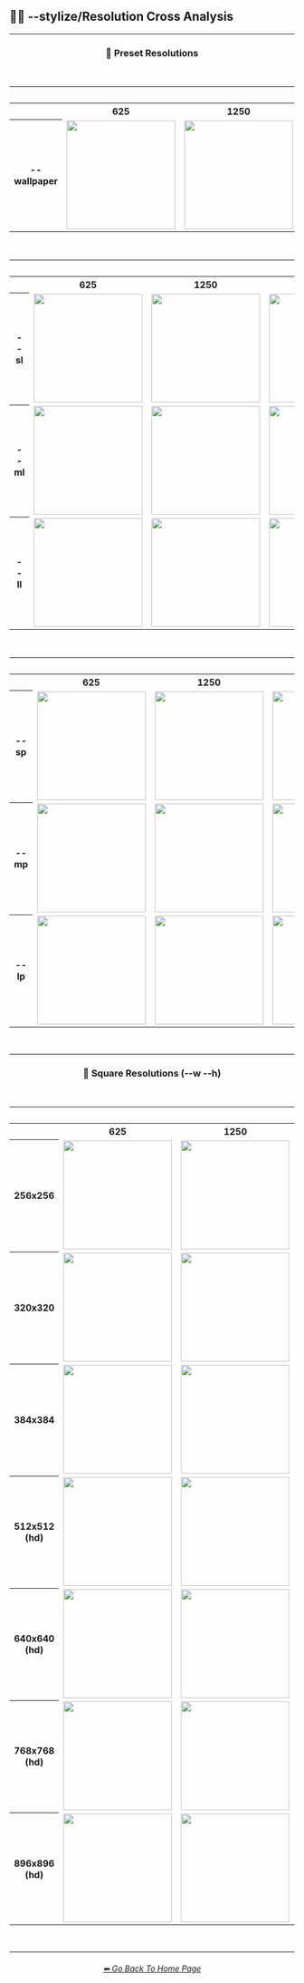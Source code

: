 <h2>🎇📏 --stylize/Resolution Cross Analysis</h2>

<hr><!--------------->


<div align="center">
<h3>📏 Preset Resolutions</h3>
<br>

<table>
    <tr align=center valign=middle>
        <th></th>
        <th colspan=8>Stylize</th>
    </tr>
    <tr align=center valign=middle>
        <th></th>
        <th>625</th>
        <th>1250</th>
        <th>2500</th>
        <th>5000</th>
        <th>10000</th>
        <th>20000</th>
        <th>40000</th>
        <th>60000</th>
    </tr>
    <tr align=center valign=middle>
        <th width=120>--wallpaper</th>
        <td><img src="https://github.com/willwulfken/MidJourney-Styles-and-Keywords-Reference/blob/main/Images/MJ_V3/Summary_Images/Stylize_Resolution_Cross_Analysis/--wallpaper/sphere_wallpaper_stylize_625.png?raw=true" width="192" /></td>
        <td><img src="https://github.com/willwulfken/MidJourney-Styles-and-Keywords-Reference/blob/main/Images/MJ_V3/Summary_Images/Stylize_Resolution_Cross_Analysis/--wallpaper/sphere_wallpaper_stylize_1250.png?raw=true" width="192" /></td>
        <td><img src="https://github.com/willwulfken/MidJourney-Styles-and-Keywords-Reference/blob/main/Images/MJ_V3/Summary_Images/Stylize_Resolution_Cross_Analysis/--wallpaper/sphere_wallpaper_stylize_2500.png?raw=true" width="192" /></td>
        <td><img src="https://github.com/willwulfken/MidJourney-Styles-and-Keywords-Reference/blob/main/Images/MJ_V3/Summary_Images/Stylize_Resolution_Cross_Analysis/--wallpaper/sphere_wallpaper_stylize_5000.png?raw=true" width="192" /></td>
        <td><img src="https://github.com/willwulfken/MidJourney-Styles-and-Keywords-Reference/blob/main/Images/MJ_V3/Summary_Images/Stylize_Resolution_Cross_Analysis/--wallpaper/sphere_wallpaper_stylize_10000.png?raw=true" width="192" /></td>
        <td><img src="https://github.com/willwulfken/MidJourney-Styles-and-Keywords-Reference/blob/main/Images/MJ_V3/Summary_Images/Stylize_Resolution_Cross_Analysis/--wallpaper/sphere_wallpaper_stylize_20000.png?raw=true" width="192" /></td>
        <td><img src="https://github.com/willwulfken/MidJourney-Styles-and-Keywords-Reference/blob/main/Images/MJ_V3/Summary_Images/Stylize_Resolution_Cross_Analysis/--wallpaper/sphere_wallpaper_stylize_40000.png?raw=true" width="192" /></td>
        <td><img src="https://github.com/willwulfken/MidJourney-Styles-and-Keywords-Reference/blob/main/Images/MJ_V3/Summary_Images/Stylize_Resolution_Cross_Analysis/--wallpaper/sphere_wallpaper_stylize_60000.png?raw=true" width="192" /></td>
    </tr>
</table>

<br>

<table>
    <tr align=center valign=middle>
        <th></th>
        <th colspan=8>Stylize</th>
    </tr>
    <tr align=center valign=middle>
        <th></th>
        <th>625</th>
        <th>1250</th>
        <th>2500</th>
        <th>5000</th>
        <th>10000</th>
        <th>20000</th>
        <th>40000</th>
        <th>60000</th>
    </tr>
    <tr align=center valign=middle>
        <th width=70>--sl</th>
        <td><img src="https://github.com/willwulfken/MidJourney-Styles-and-Keywords-Reference/blob/main/Images/MJ_V3/Summary_Images/Stylize_Resolution_Cross_Analysis/--sl/sphere_sl_stylize_625.png?raw=true" width="192" /></td>
        <td><img src="https://github.com/willwulfken/MidJourney-Styles-and-Keywords-Reference/blob/main/Images/MJ_V3/Summary_Images/Stylize_Resolution_Cross_Analysis/--sl/sphere_sl_stylize_1250.png?raw=true" width="192" /></td>
        <td><img src="https://github.com/willwulfken/MidJourney-Styles-and-Keywords-Reference/blob/main/Images/MJ_V3/Summary_Images/Stylize_Resolution_Cross_Analysis/--sl/sphere_sl_stylize_2500.png?raw=true" width="192" /></td>
        <td><img src="https://github.com/willwulfken/MidJourney-Styles-and-Keywords-Reference/blob/main/Images/MJ_V3/Summary_Images/Stylize_Resolution_Cross_Analysis/--sl/sphere_sl_stylize_5000.png?raw=true" width="192" /></td>
        <td><img src="https://github.com/willwulfken/MidJourney-Styles-and-Keywords-Reference/blob/main/Images/MJ_V3/Summary_Images/Stylize_Resolution_Cross_Analysis/--sl/sphere_sl_stylize_10000.png?raw=true" width="192" /></td>
        <td><img src="https://github.com/willwulfken/MidJourney-Styles-and-Keywords-Reference/blob/main/Images/MJ_V3/Summary_Images/Stylize_Resolution_Cross_Analysis/--sl/sphere_sl_stylize_20000.png?raw=true" width="192" /></td>
        <td><img src="https://github.com/willwulfken/MidJourney-Styles-and-Keywords-Reference/blob/main/Images/MJ_V3/Summary_Images/Stylize_Resolution_Cross_Analysis/--sl/sphere_sl_stylize_40000.png?raw=true" width="192" /></td>
        <td><img src="https://github.com/willwulfken/MidJourney-Styles-and-Keywords-Reference/blob/main/Images/MJ_V3/Summary_Images/Stylize_Resolution_Cross_Analysis/--sl/sphere_sl_stylize_60000.png?raw=true" width="192" /></td>
    </tr>
    <tr align=center valign=middle>
        <th>--ml</th>
        <td><img src="https://github.com/willwulfken/MidJourney-Styles-and-Keywords-Reference/blob/main/Images/MJ_V3/Summary_Images/Stylize_Resolution_Cross_Analysis/--ml/sphere_ml_stylize_625.png?raw=true" width="192" /></td>
        <td><img src="https://github.com/willwulfken/MidJourney-Styles-and-Keywords-Reference/blob/main/Images/MJ_V3/Summary_Images/Stylize_Resolution_Cross_Analysis/--ml/sphere_ml_stylize_1250.png?raw=true" width="192" /></td>
        <td><img src="https://github.com/willwulfken/MidJourney-Styles-and-Keywords-Reference/blob/main/Images/MJ_V3/Summary_Images/Stylize_Resolution_Cross_Analysis/--ml/sphere_ml_stylize_2500.png?raw=true" width="192" /></td>
        <td><img src="https://github.com/willwulfken/MidJourney-Styles-and-Keywords-Reference/blob/main/Images/MJ_V3/Summary_Images/Stylize_Resolution_Cross_Analysis/--ml/sphere_ml_stylize_5000.png?raw=true" width="192" /></td>
        <td><img src="https://github.com/willwulfken/MidJourney-Styles-and-Keywords-Reference/blob/main/Images/MJ_V3/Summary_Images/Stylize_Resolution_Cross_Analysis/--ml/sphere_ml_stylize_10000.png?raw=true" width="192" /></td>
        <td><img src="https://github.com/willwulfken/MidJourney-Styles-and-Keywords-Reference/blob/main/Images/MJ_V3/Summary_Images/Stylize_Resolution_Cross_Analysis/--ml/sphere_ml_stylize_20000.png?raw=true" width="192" /></td>
        <td><img src="https://github.com/willwulfken/MidJourney-Styles-and-Keywords-Reference/blob/main/Images/MJ_V3/Summary_Images/Stylize_Resolution_Cross_Analysis/--ml/sphere_ml_stylize_40000.png?raw=true" width="192" /></td>
        <td><img src="https://github.com/willwulfken/MidJourney-Styles-and-Keywords-Reference/blob/main/Images/MJ_V3/Summary_Images/Stylize_Resolution_Cross_Analysis/--ml/sphere_ml_stylize_60000.png?raw=true" width="192" /></td>
    </tr>
    <tr align=center valign=middle>
        <th width=35>--ll</th>
        <td><img src="https://github.com/willwulfken/MidJourney-Styles-and-Keywords-Reference/blob/main/Images/MJ_V3/Summary_Images/Stylize_Resolution_Cross_Analysis/--ll/sphere_ll_stylize_625.png?raw=true" width="192" /></td>
        <td><img src="https://github.com/willwulfken/MidJourney-Styles-and-Keywords-Reference/blob/main/Images/MJ_V3/Summary_Images/Stylize_Resolution_Cross_Analysis/--ll/sphere_ll_stylize_1250.png?raw=true" width="192" /></td>
        <td><img src="https://github.com/willwulfken/MidJourney-Styles-and-Keywords-Reference/blob/main/Images/MJ_V3/Summary_Images/Stylize_Resolution_Cross_Analysis/--ll/sphere_ll_stylize_2500.png?raw=true" width="192" /></td>
        <td><img src="https://github.com/willwulfken/MidJourney-Styles-and-Keywords-Reference/blob/main/Images/MJ_V3/Summary_Images/Stylize_Resolution_Cross_Analysis/--ll/sphere_ll_stylize_5000.png?raw=true" width="192" /></td>
        <td><img src="https://github.com/willwulfken/MidJourney-Styles-and-Keywords-Reference/blob/main/Images/MJ_V3/Summary_Images/Stylize_Resolution_Cross_Analysis/--ll/sphere_ll_stylize_10000.png?raw=true" width="192" /></td>
        <td><img src="https://github.com/willwulfken/MidJourney-Styles-and-Keywords-Reference/blob/main/Images/MJ_V3/Summary_Images/Stylize_Resolution_Cross_Analysis/--ll/sphere_ll_stylize_20000.png?raw=true" width="192" /></td>
        <td><img src="https://github.com/willwulfken/MidJourney-Styles-and-Keywords-Reference/blob/main/Images/MJ_V3/Summary_Images/Stylize_Resolution_Cross_Analysis/--ll/sphere_ll_stylize_40000.png?raw=true" width="192" /></td>
        <td><img src="https://github.com/willwulfken/MidJourney-Styles-and-Keywords-Reference/blob/main/Images/MJ_V3/Summary_Images/Stylize_Resolution_Cross_Analysis/--ll/sphere_ll_stylize_60000.png?raw=true" width="192" /></td>
    </tr>
</table>

<br>

<table>
    <tr align=center valign=middle>
        <th></th>
        <th colspan=8>Stylize</th>
    </tr>
    <tr align=center valign=middle>
        <th></th>
        <th>625</th>
        <th>1250</th>
        <th>2500</th>
        <th>5000</th>
        <th>10000</th>
        <th>20000</th>
        <th>40000</th>
        <th>60000</th>
    </tr>
    <tr align=center valign=middle>
        <th width=70>--sp</th>
        <td><img src="https://github.com/willwulfken/MidJourney-Styles-and-Keywords-Reference/blob/main/Images/MJ_V3/Summary_Images/Stylize_Resolution_Cross_Analysis/--sp/sphere_sp_stylize_625.png?raw=true" width="192" /></td>
        <td><img src="https://github.com/willwulfken/MidJourney-Styles-and-Keywords-Reference/blob/main/Images/MJ_V3/Summary_Images/Stylize_Resolution_Cross_Analysis/--sp/sphere_sp_stylize_1250.png?raw=true" width="192" /></td>
        <td><img src="https://github.com/willwulfken/MidJourney-Styles-and-Keywords-Reference/blob/main/Images/MJ_V3/Summary_Images/Stylize_Resolution_Cross_Analysis/--sp/sphere_sp_stylize_2500.png?raw=true" width="192" /></td>
        <td><img src="https://github.com/willwulfken/MidJourney-Styles-and-Keywords-Reference/blob/main/Images/MJ_V3/Summary_Images/Stylize_Resolution_Cross_Analysis/--sp/sphere_sp_stylize_5000.png?raw=true" width="192" /></td>
        <td><img src="https://github.com/willwulfken/MidJourney-Styles-and-Keywords-Reference/blob/main/Images/MJ_V3/Summary_Images/Stylize_Resolution_Cross_Analysis/--sp/sphere_sp_stylize_10000.png?raw=true" width="192" /></td>
        <td><img src="https://github.com/willwulfken/MidJourney-Styles-and-Keywords-Reference/blob/main/Images/MJ_V3/Summary_Images/Stylize_Resolution_Cross_Analysis/--sp/sphere_sp_stylize_20000.png?raw=true" width="192" /></td>
        <td><img src="https://github.com/willwulfken/MidJourney-Styles-and-Keywords-Reference/blob/main/Images/MJ_V3/Summary_Images/Stylize_Resolution_Cross_Analysis/--sp/sphere_sp_stylize_40000.png?raw=true" width="192" /></td>
        <td><img src="https://github.com/willwulfken/MidJourney-Styles-and-Keywords-Reference/blob/main/Images/MJ_V3/Summary_Images/Stylize_Resolution_Cross_Analysis/--sp/sphere_sp_stylize_60000.png?raw=true" width="192" /></td>
    </tr>
    <tr align=center valign=middle>
        <th>--mp</th>
        <td><img src="https://github.com/willwulfken/MidJourney-Styles-and-Keywords-Reference/blob/main/Images/MJ_V3/Summary_Images/Stylize_Resolution_Cross_Analysis/--mp/sphere_mp_stylize_625.png?raw=true" width="192" /></td>
        <td><img src="https://github.com/willwulfken/MidJourney-Styles-and-Keywords-Reference/blob/main/Images/MJ_V3/Summary_Images/Stylize_Resolution_Cross_Analysis/--mp/sphere_mp_stylize_1250.png?raw=true" width="192" /></td>
        <td><img src="https://github.com/willwulfken/MidJourney-Styles-and-Keywords-Reference/blob/main/Images/MJ_V3/Summary_Images/Stylize_Resolution_Cross_Analysis/--mp/sphere_mp_stylize_2500.png?raw=true" width="192" /></td>
        <td><img src="https://github.com/willwulfken/MidJourney-Styles-and-Keywords-Reference/blob/main/Images/MJ_V3/Summary_Images/Stylize_Resolution_Cross_Analysis/--mp/sphere_mp_stylize_5000.png?raw=true" width="192" /></td>
        <td><img src="https://github.com/willwulfken/MidJourney-Styles-and-Keywords-Reference/blob/main/Images/MJ_V3/Summary_Images/Stylize_Resolution_Cross_Analysis/--mp/sphere_mp_stylize_10000.png?raw=true" width="192" /></td>
        <td><img src="https://github.com/willwulfken/MidJourney-Styles-and-Keywords-Reference/blob/main/Images/MJ_V3/Summary_Images/Stylize_Resolution_Cross_Analysis/--mp/sphere_mp_stylize_20000.png?raw=true" width="192" /></td>
        <td><img src="https://github.com/willwulfken/MidJourney-Styles-and-Keywords-Reference/blob/main/Images/MJ_V3/Summary_Images/Stylize_Resolution_Cross_Analysis/--mp/sphere_mp_stylize_40000.png?raw=true" width="192" /></td>
        <td><img src="https://github.com/willwulfken/MidJourney-Styles-and-Keywords-Reference/blob/main/Images/MJ_V3/Summary_Images/Stylize_Resolution_Cross_Analysis/--mp/sphere_mp_stylize_60000.png?raw=true" width="192" /></td>
    </tr>
    <tr align=center valign=middle>
        <th width=35>--lp</th>
        <td><img src="https://github.com/willwulfken/MidJourney-Styles-and-Keywords-Reference/blob/main/Images/MJ_V3/Summary_Images/Stylize_Resolution_Cross_Analysis/--lp/sphere_lp_stylize_625.png?raw=true" width="192" /></td>
        <td><img src="https://github.com/willwulfken/MidJourney-Styles-and-Keywords-Reference/blob/main/Images/MJ_V3/Summary_Images/Stylize_Resolution_Cross_Analysis/--lp/sphere_lp_stylize_1250.png?raw=true" width="192" /></td>
        <td><img src="https://github.com/willwulfken/MidJourney-Styles-and-Keywords-Reference/blob/main/Images/MJ_V3/Summary_Images/Stylize_Resolution_Cross_Analysis/--lp/sphere_lp_stylize_2500.png?raw=true" width="192" /></td>
        <td><img src="https://github.com/willwulfken/MidJourney-Styles-and-Keywords-Reference/blob/main/Images/MJ_V3/Summary_Images/Stylize_Resolution_Cross_Analysis/--lp/sphere_lp_stylize_5000.png?raw=true" width="192" /></td>
        <td><img src="https://github.com/willwulfken/MidJourney-Styles-and-Keywords-Reference/blob/main/Images/MJ_V3/Summary_Images/Stylize_Resolution_Cross_Analysis/--lp/sphere_lp_stylize_10000.png?raw=true" width="192" /></td>
        <td><img src="https://github.com/willwulfken/MidJourney-Styles-and-Keywords-Reference/blob/main/Images/MJ_V3/Summary_Images/Stylize_Resolution_Cross_Analysis/--lp/sphere_lp_stylize_20000.png?raw=true" width="192" /></td>
        <td><img src="https://github.com/willwulfken/MidJourney-Styles-and-Keywords-Reference/blob/main/Images/MJ_V3/Summary_Images/Stylize_Resolution_Cross_Analysis/--lp/sphere_lp_stylize_40000.png?raw=true" width="192" /></td>
        <td><img src="https://github.com/willwulfken/MidJourney-Styles-and-Keywords-Reference/blob/main/Images/MJ_V3/Summary_Images/Stylize_Resolution_Cross_Analysis/--lp/sphere_lp_stylize_60000.png?raw=true" width="192" /></td>
    </tr>
</table>

</div>

<br>

<hr><!--------------->

<div align="center">
<h3>📐 Square Resolutions (--w --h)</h3>
<br>

<table>
    <tr align=center valign=middle>
        <th></th>
        <th colspan=8>Stylize</th>
    </tr>
    <tr align=center valign=middle>
        <th></th>
        <th>625</th>
        <th>1250</th>
        <th>2500</th>
        <th>5000</th>
        <th>10000</th>
        <th>20000</th>
        <th>40000</th>
        <th>60000</th>
    </tr>
    <tr align=center valign=middle>
        <th width=80>256x256</th>
        <td><img src="https://github.com/willwulfken/MidJourney-Styles-and-Keywords-Reference/blob/main/Images/MJ_V3/Summary_Images/Stylize_Resolution_Cross_Analysis/--wh/256/sphere_wh_256_stylize_625.png?raw=true" width="192" /></td>
        <td><img src="https://github.com/willwulfken/MidJourney-Styles-and-Keywords-Reference/blob/main/Images/MJ_V3/Summary_Images/Stylize_Resolution_Cross_Analysis/--wh/256/sphere_wh_256_stylize_1250.png?raw=true" width="192" /></td>
        <td><img src="https://github.com/willwulfken/MidJourney-Styles-and-Keywords-Reference/blob/main/Images/MJ_V3/Summary_Images/Stylize_Resolution_Cross_Analysis/--wh/256/sphere_wh_256_stylize_2500.png?raw=true" width="192" /></td>
        <td><img src="https://github.com/willwulfken/MidJourney-Styles-and-Keywords-Reference/blob/main/Images/MJ_V3/Summary_Images/Stylize_Resolution_Cross_Analysis/--wh/256/sphere_wh_256_stylize_5000.png?raw=true" width="192" /></td>
        <td><img src="https://github.com/willwulfken/MidJourney-Styles-and-Keywords-Reference/blob/main/Images/MJ_V3/Summary_Images/Stylize_Resolution_Cross_Analysis/--wh/256/sphere_wh_256_stylize_10000.png?raw=true" width="192" /></td>
        <td><img src="https://github.com/willwulfken/MidJourney-Styles-and-Keywords-Reference/blob/main/Images/MJ_V3/Summary_Images/Stylize_Resolution_Cross_Analysis/--wh/256/sphere_wh_256_stylize_20000.png?raw=true" width="192" /></td>
        <td><img src="https://github.com/willwulfken/MidJourney-Styles-and-Keywords-Reference/blob/main/Images/MJ_V3/Summary_Images/Stylize_Resolution_Cross_Analysis/--wh/256/sphere_wh_256_stylize_40000.png?raw=true" width="192" /></td>
        <td><img src="https://github.com/willwulfken/MidJourney-Styles-and-Keywords-Reference/blob/main/Images/MJ_V3/Summary_Images/Stylize_Resolution_Cross_Analysis/--wh/256/sphere_wh_256_stylize_60000.png?raw=true" width="192" /></td>
    </tr>
    <tr align=center valign=middle>
        <th width=35>320x320</th>
        <td><img src="https://github.com/willwulfken/MidJourney-Styles-and-Keywords-Reference/blob/main/Images/MJ_V3/Summary_Images/Stylize_Resolution_Cross_Analysis/--wh/320/sphere_wh_320_stylize_625.png?raw=true" width="192" /></td>
        <td><img src="https://github.com/willwulfken/MidJourney-Styles-and-Keywords-Reference/blob/main/Images/MJ_V3/Summary_Images/Stylize_Resolution_Cross_Analysis/--wh/320/sphere_wh_320_stylize_1250.png?raw=true" width="192" /></td>
        <td><img src="https://github.com/willwulfken/MidJourney-Styles-and-Keywords-Reference/blob/main/Images/MJ_V3/Summary_Images/Stylize_Resolution_Cross_Analysis/--wh/320/sphere_wh_320_stylize_2500.png?raw=true" width="192" /></td>
        <td><img src="https://github.com/willwulfken/MidJourney-Styles-and-Keywords-Reference/blob/main/Images/MJ_V3/Summary_Images/Stylize_Resolution_Cross_Analysis/--wh/320/sphere_wh_320_stylize_5000.png?raw=true" width="192" /></td>
        <td><img src="https://github.com/willwulfken/MidJourney-Styles-and-Keywords-Reference/blob/main/Images/MJ_V3/Summary_Images/Stylize_Resolution_Cross_Analysis/--wh/320/sphere_wh_320_stylize_10000.png?raw=true" width="192" /></td>
        <td><img src="https://github.com/willwulfken/MidJourney-Styles-and-Keywords-Reference/blob/main/Images/MJ_V3/Summary_Images/Stylize_Resolution_Cross_Analysis/--wh/320/sphere_wh_320_stylize_20000.png?raw=true" width="192" /></td>
        <td><img src="https://github.com/willwulfken/MidJourney-Styles-and-Keywords-Reference/blob/main/Images/MJ_V3/Summary_Images/Stylize_Resolution_Cross_Analysis/--wh/320/sphere_wh_320_stylize_40000.png?raw=true" width="192" /></td>
        <td><img src="https://github.com/willwulfken/MidJourney-Styles-and-Keywords-Reference/blob/main/Images/MJ_V3/Summary_Images/Stylize_Resolution_Cross_Analysis/--wh/320/sphere_wh_320_stylize_60000.png?raw=true" width="192" /></td>
    </tr>
    <tr align=center valign=middle>
        <th>384x384</th>
        <td><img src="https://github.com/willwulfken/MidJourney-Styles-and-Keywords-Reference/blob/main/Images/MJ_V3/Summary_Images/Stylize_Resolution_Cross_Analysis/--wh/384/sphere_wh_384_stylize_625.png?raw=true" width="192" /></td>
        <td><img src="https://github.com/willwulfken/MidJourney-Styles-and-Keywords-Reference/blob/main/Images/MJ_V3/Summary_Images/Stylize_Resolution_Cross_Analysis/--wh/384/sphere_wh_384_stylize_1250.png?raw=true" width="192" /></td>
        <td><img src="https://github.com/willwulfken/MidJourney-Styles-and-Keywords-Reference/blob/main/Images/MJ_V3/Summary_Images/Stylize_Resolution_Cross_Analysis/--wh/384/sphere_wh_384_stylize_2500.png?raw=true" width="192" /></td>
        <td><img src="https://github.com/willwulfken/MidJourney-Styles-and-Keywords-Reference/blob/main/Images/MJ_V3/Summary_Images/Stylize_Resolution_Cross_Analysis/--wh/384/sphere_wh_384_stylize_5000.png?raw=true" width="192" /></td>
        <td><img src="https://github.com/willwulfken/MidJourney-Styles-and-Keywords-Reference/blob/main/Images/MJ_V3/Summary_Images/Stylize_Resolution_Cross_Analysis/--wh/384/sphere_wh_384_stylize_10000.png?raw=true" width="192" /></td>
        <td><img src="https://github.com/willwulfken/MidJourney-Styles-and-Keywords-Reference/blob/main/Images/MJ_V3/Summary_Images/Stylize_Resolution_Cross_Analysis/--wh/384/sphere_wh_384_stylize_20000.png?raw=true" width="192" /></td>
        <td><img src="https://github.com/willwulfken/MidJourney-Styles-and-Keywords-Reference/blob/main/Images/MJ_V3/Summary_Images/Stylize_Resolution_Cross_Analysis/--wh/384/sphere_wh_384_stylize_40000.png?raw=true" width="192" /></td>
        <td><img src="https://github.com/willwulfken/MidJourney-Styles-and-Keywords-Reference/blob/main/Images/MJ_V3/Summary_Images/Stylize_Resolution_Cross_Analysis/--wh/384/sphere_wh_384_stylize_60000.png?raw=true" width="192" /></td>
    </tr>
    <tr align=center valign=middle>
        <th>512x512 (hd)</th>
        <td><img src="https://github.com/willwulfken/MidJourney-Styles-and-Keywords-Reference/blob/main/Images/MJ_V3/Summary_Images/Stylize_Resolution_Cross_Analysis/--wh/512/sphere_wh_512_hd_stylize_625.png?raw=true" width="192" /></td>
        <td><img src="https://github.com/willwulfken/MidJourney-Styles-and-Keywords-Reference/blob/main/Images/MJ_V3/Summary_Images/Stylize_Resolution_Cross_Analysis/--wh/512/sphere_wh_512_hd_stylize_1250.png?raw=true" width="192" /></td>
        <td><img src="https://github.com/willwulfken/MidJourney-Styles-and-Keywords-Reference/blob/main/Images/MJ_V3/Summary_Images/Stylize_Resolution_Cross_Analysis/--wh/512/sphere_wh_512_hd_stylize_2500.png?raw=true" width="192" /></td>
        <td><img src="https://github.com/willwulfken/MidJourney-Styles-and-Keywords-Reference/blob/main/Images/MJ_V3/Summary_Images/Stylize_Resolution_Cross_Analysis/--wh/512/sphere_wh_512_hd_stylize_5000.png?raw=true" width="192" /></td>
        <td><img src="https://github.com/willwulfken/MidJourney-Styles-and-Keywords-Reference/blob/main/Images/MJ_V3/Summary_Images/Stylize_Resolution_Cross_Analysis/--wh/512/sphere_wh_512_hd_stylize_10000.png?raw=true" width="192" /></td>
        <td><img src="https://github.com/willwulfken/MidJourney-Styles-and-Keywords-Reference/blob/main/Images/MJ_V3/Summary_Images/Stylize_Resolution_Cross_Analysis/--wh/512/sphere_wh_512_hd_stylize_20000.png?raw=true" width="192" /></td>
        <td><img src="https://github.com/willwulfken/MidJourney-Styles-and-Keywords-Reference/blob/main/Images/MJ_V3/Summary_Images/Stylize_Resolution_Cross_Analysis/--wh/512/sphere_wh_512_hd_stylize_40000.png?raw=true" width="192" /></td>
        <td><img src="https://github.com/willwulfken/MidJourney-Styles-and-Keywords-Reference/blob/main/Images/MJ_V3/Summary_Images/Stylize_Resolution_Cross_Analysis/--wh/512/sphere_wh_512_hd_stylize_60000.png?raw=true" width="192" /></td>
    </tr>
    <tr align=center valign=middle>
        <th width=35>640x640 (hd)</th>
        <td><img src="https://github.com/willwulfken/MidJourney-Styles-and-Keywords-Reference/blob/main/Images/MJ_V3/Summary_Images/Stylize_Resolution_Cross_Analysis/--wh/640/sphere_wh_640_hd_stylize_625.png?raw=true" width="192" /></td>
        <td><img src="https://github.com/willwulfken/MidJourney-Styles-and-Keywords-Reference/blob/main/Images/MJ_V3/Summary_Images/Stylize_Resolution_Cross_Analysis/--wh/640/sphere_wh_640_hd_stylize_1250.png?raw=true" width="192" /></td>
        <td><img src="https://github.com/willwulfken/MidJourney-Styles-and-Keywords-Reference/blob/main/Images/MJ_V3/Summary_Images/Stylize_Resolution_Cross_Analysis/--wh/640/sphere_wh_640_hd_stylize_2500.png?raw=true" width="192" /></td>
        <td><img src="https://github.com/willwulfken/MidJourney-Styles-and-Keywords-Reference/blob/main/Images/MJ_V3/Summary_Images/Stylize_Resolution_Cross_Analysis/--wh/640/sphere_wh_640_hd_stylize_5000.png?raw=true" width="192" /></td>
        <td><img src="https://github.com/willwulfken/MidJourney-Styles-and-Keywords-Reference/blob/main/Images/MJ_V3/Summary_Images/Stylize_Resolution_Cross_Analysis/--wh/640/sphere_wh_640_hd_stylize_10000.png?raw=true" width="192" /></td>
        <td><img src="https://github.com/willwulfken/MidJourney-Styles-and-Keywords-Reference/blob/main/Images/MJ_V3/Summary_Images/Stylize_Resolution_Cross_Analysis/--wh/640/sphere_wh_640_hd_stylize_20000.png?raw=true" width="192" /></td>
        <td><img src="https://github.com/willwulfken/MidJourney-Styles-and-Keywords-Reference/blob/main/Images/MJ_V3/Summary_Images/Stylize_Resolution_Cross_Analysis/--wh/640/sphere_wh_640_hd_stylize_40000.png?raw=true" width="192" /></td>
        <td><img src="https://github.com/willwulfken/MidJourney-Styles-and-Keywords-Reference/blob/main/Images/MJ_V3/Summary_Images/Stylize_Resolution_Cross_Analysis/--wh/640/sphere_wh_640_hd_stylize_60000.png?raw=true" width="192" /></td>
    </tr>
    <tr align=center valign=middle>
        <th>768x768 (hd)</th>
        <td><img src="https://github.com/willwulfken/MidJourney-Styles-and-Keywords-Reference/blob/main/Images/MJ_V3/Summary_Images/Stylize_Resolution_Cross_Analysis/--wh/768/sphere_wh_768_hd_stylize_625.png?raw=true" width="192" /></td>
        <td><img src="https://github.com/willwulfken/MidJourney-Styles-and-Keywords-Reference/blob/main/Images/MJ_V3/Summary_Images/Stylize_Resolution_Cross_Analysis/--wh/768/sphere_wh_768_hd_stylize_1250.png?raw=true" width="192" /></td>
        <td><img src="https://github.com/willwulfken/MidJourney-Styles-and-Keywords-Reference/blob/main/Images/MJ_V3/Summary_Images/Stylize_Resolution_Cross_Analysis/--wh/768/sphere_wh_768_hd_stylize_2500.png?raw=true" width="192" /></td>
        <td><img src="https://github.com/willwulfken/MidJourney-Styles-and-Keywords-Reference/blob/main/Images/MJ_V3/Summary_Images/Stylize_Resolution_Cross_Analysis/--wh/768/sphere_wh_768_hd_stylize_5000.png?raw=true" width="192" /></td>
        <td><img src="https://github.com/willwulfken/MidJourney-Styles-and-Keywords-Reference/blob/main/Images/MJ_V3/Summary_Images/Stylize_Resolution_Cross_Analysis/--wh/768/sphere_wh_768_hd_stylize_10000.png?raw=true" width="192" /></td>
        <td><img src="https://github.com/willwulfken/MidJourney-Styles-and-Keywords-Reference/blob/main/Images/MJ_V3/Summary_Images/Stylize_Resolution_Cross_Analysis/--wh/768/sphere_wh_768_hd_stylize_20000.png?raw=true" width="192" /></td>
        <td><img src="https://github.com/willwulfken/MidJourney-Styles-and-Keywords-Reference/blob/main/Images/MJ_V3/Summary_Images/Stylize_Resolution_Cross_Analysis/--wh/768/sphere_wh_768_hd_stylize_40000.png?raw=true" width="192" /></td>
        <td><img src="https://github.com/willwulfken/MidJourney-Styles-and-Keywords-Reference/blob/main/Images/MJ_V3/Summary_Images/Stylize_Resolution_Cross_Analysis/--wh/768/sphere_wh_768_hd_stylize_60000.png?raw=true" width="192" /></td>
    </tr>
    <tr align=center valign=middle>
        <th>896x896 (hd)</th>
        <td><img src="https://github.com/willwulfken/MidJourney-Styles-and-Keywords-Reference/blob/main/Images/MJ_V3/Summary_Images/Stylize_Resolution_Cross_Analysis/--wh/896/sphere_wh_896_hd_stylize_625.png?raw=true" width="192" /></td>
        <td><img src="https://github.com/willwulfken/MidJourney-Styles-and-Keywords-Reference/blob/main/Images/MJ_V3/Summary_Images/Stylize_Resolution_Cross_Analysis/--wh/896/sphere_wh_896_hd_stylize_1250.png?raw=true" width="192" /></td>
        <td><img src="https://github.com/willwulfken/MidJourney-Styles-and-Keywords-Reference/blob/main/Images/MJ_V3/Summary_Images/Stylize_Resolution_Cross_Analysis/--wh/896/sphere_wh_896_hd_stylize_2500.png?raw=true" width="192" /></td>
        <td><img src="https://github.com/willwulfken/MidJourney-Styles-and-Keywords-Reference/blob/main/Images/MJ_V3/Summary_Images/Stylize_Resolution_Cross_Analysis/--wh/896/sphere_wh_896_hd_stylize_5000.png?raw=true" width="192" /></td>
        <td><img src="https://github.com/willwulfken/MidJourney-Styles-and-Keywords-Reference/blob/main/Images/MJ_V3/Summary_Images/Stylize_Resolution_Cross_Analysis/--wh/896/sphere_wh_896_hd_stylize_10000.png?raw=true" width="192" /></td>
        <td><img src="https://github.com/willwulfken/MidJourney-Styles-and-Keywords-Reference/blob/main/Images/MJ_V3/Summary_Images/Stylize_Resolution_Cross_Analysis/--wh/896/sphere_wh_896_hd_stylize_20000.png?raw=true" width="192" /></td>
        <td><img src="https://github.com/willwulfken/MidJourney-Styles-and-Keywords-Reference/blob/main/Images/MJ_V3/Summary_Images/Stylize_Resolution_Cross_Analysis/--wh/896/sphere_wh_896_hd_stylize_40000.png?raw=true" width="192" /></td>
        <td><img src="https://github.com/willwulfken/MidJourney-Styles-and-Keywords-Reference/blob/main/Images/MJ_V3/Summary_Images/Stylize_Resolution_Cross_Analysis/--wh/896/sphere_wh_896_hd_stylize_60000.png?raw=true" width="192" /></td>
    </tr>
</table>

</div>

<br>

<hr><!--------------->
<div align="center">
<h6><a href="https://github.com/willwulfken/MidJourney-Styles-and-Keywords-Reference/blob/main/README.md">⬅ Go Back To Home Page</a></h6>
</div>
